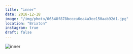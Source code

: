 ```yaml
---
title: "inner"
date: 2018-12-18
image: "/img/photo/06348f878bccea6ea4a3ee150aab92d1.jpg"
location: "Brixton"
instagram: true
draft: false
---
```


![inner](/img/photo/06348f878bccea6ea4a3ee150aab92d1.jpg)
